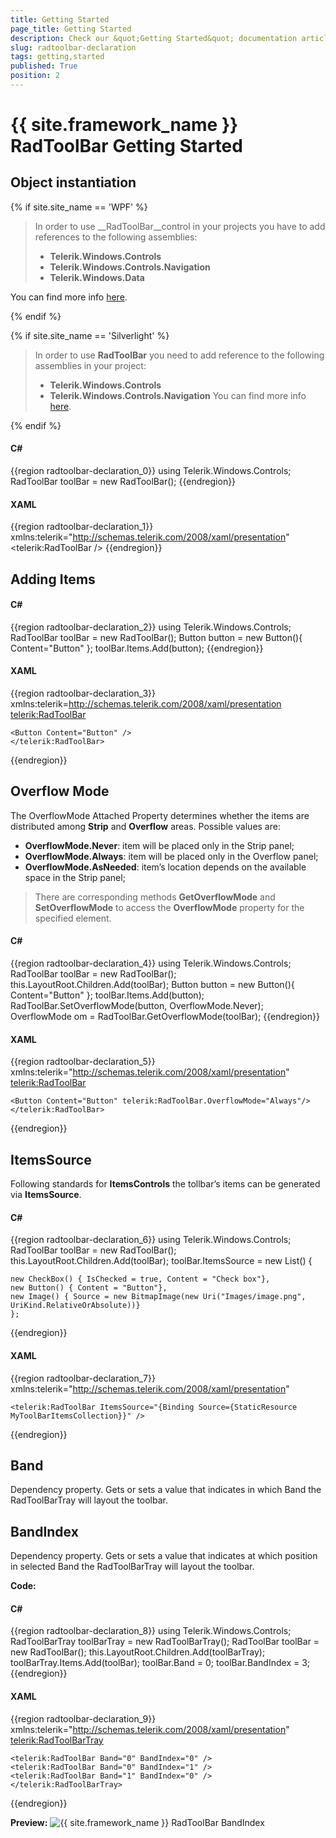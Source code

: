 ```yaml
---
title: Getting Started
page_title: Getting Started
description: Check our &quot;Getting Started&quot; documentation article for the RadToolBar {{ site.framework_name }} control.
slug: radtoolbar-declaration
tags: getting,started
published: True
position: 2
---
```


# {{ site.framework_name }} RadToolBar Getting Started

## Object instantiation

{% if site.site_name == 'WPF' %}

> In order to use __RadToolBar__control in your projects you have to add references to the following assemblies:
>	- __Telerik.Windows.Controls__
>	- __Telerik.Windows.Controls.Navigation__
>	- __Telerik.Windows.Data__

You can find more info [here](http://www.telerik.com/help/wpf/installation-installing-controls-dependencies-wpf.html).

{% endif %}

{% if site.site_name == 'Silverlight' %}

> In order to use __RadToolBar__ you need to add reference to the following assemblies in your project:
>	- __Telerik.Windows.Controls__
>	- __Telerik.Windows.Controls.Navigation__
>You can find more info [here](http://www.telerik.com/help/silverlight/installation-installing-controls-dependencies.html).

{% endif %}

#### __C#__

{{region radtoolbar-declaration_0}}
	using Telerik.Windows.Controls;
	RadToolBar toolBar = new RadToolBar();
{{endregion}}

#### __XAML__

{{region radtoolbar-declaration_1}}
	xmlns:telerik="http://schemas.telerik.com/2008/xaml/presentation"
	<telerik:RadToolBar />
{{endregion}}


## Adding Items

#### __C#__

{{region radtoolbar-declaration_2}}
	using Telerik.Windows.Controls;
	RadToolBar toolBar = new RadToolBar();
	Button button = new Button(){ Content="Button" };
	toolBar.Items.Add(button);
{{endregion}}

#### __XAML__

{{region radtoolbar-declaration_3}}
	xmlns:telerik=http://schemas.telerik.com/2008/xaml/presentation
	<telerik:RadToolBar>
	
	<Button Content="Button" />
	</telerik:RadToolBar>
{{endregion}}

## Overflow Mode

The OverflowMode Attached Property determines whether the items are distributed among __Strip__ and __Overflow__ areas. Possible values are:
* __OverflowMode.Never__: item will be placed only in the Strip panel;
* __OverflowMode.Always__: item will be placed only in the Overflow panel;
* __OverflowMode.AsNeeded__: item’s location depends on the available space in the Strip panel;

>There are corresponding methods __GetOverflowMode__ and __SetOverflowMode__ to access the __OverflowMode__ property for the specified element.

#### __C#__

{{region radtoolbar-declaration_4}}
	using Telerik.Windows.Controls;
	RadToolBar toolBar = new RadToolBar();
	this.LayoutRoot.Children.Add(toolBar);
	Button button = new Button(){ Content="Button" };
	toolBar.Items.Add(button);
	RadToolBar.SetOverflowMode(button, OverflowMode.Never);
	OverflowMode om = RadToolBar.GetOverflowMode(toolBar);
{{endregion}}

#### __XAML__

{{region radtoolbar-declaration_5}}
	xmlns:telerik="http://schemas.telerik.com/2008/xaml/presentation"
	<telerik:RadToolBar>
	
	<Button Content="Button" telerik:RadToolBar.OverflowMode="Always"/>
	</telerik:RadToolBar>
{{endregion}}

##  ItemsSource

Following standards for __ItemsControls__ the tollbar’s items can be generated via __ItemsSource__.

#### __C#__

{{region radtoolbar-declaration_6}}
	using Telerik.Windows.Controls;
	RadToolBar toolBar = new RadToolBar();
	this.LayoutRoot.Children.Add(toolBar);
	toolBar.ItemsSource = new List<object>()
	{
	
	new CheckBox() { IsChecked = true, Content = "Check box"},
	new Button() { Content = "Button"},
	new Image() { Source = new BitmapImage(new Uri("Images/image.png", UriKind.RelativeOrAbsolute))}
	};
{{endregion}}

#### __XAML__

{{region radtoolbar-declaration_7}}
	xmlns:telerik="http://schemas.telerik.com/2008/xaml/presentation"
	
	<telerik:RadToolBar ItemsSource="{Binding Source={StaticResource MyToolBarItemsCollection}}" />
{{endregion}}

## Band

Dependency property.
Gets or sets a value that indicates in which Band the RadToolBarTray will layout the toolbar.

## BandIndex

Dependency property.
Gets or sets a value that indicates at which position in selected Band the RadToolBarTray will layout the toolbar.

__Code:__

#### __C#__

{{region radtoolbar-declaration_8}}
	using Telerik.Windows.Controls;
	RadToolBarTray toolBarTray = new RadToolBarTray();
	RadToolBar toolBar = new RadToolBar();
	this.LayoutRoot.Children.Add(toolBarTray);
	toolBarTray.Items.Add(toolBar);
	toolBar.Band = 0;
	toolBar.BandIndex = 3;
{{endregion}}

#### __XAML__

{{region radtoolbar-declaration_9}}
	xmlns:telerik="http://schemas.telerik.com/2008/xaml/presentation"
	<telerik:RadToolBarTray>
	
	<telerik:RadToolBar Band="0" BandIndex="0" />
	<telerik:RadToolBar Band="0" BandIndex="1" />
	<telerik:RadToolBar Band="1" BandIndex="0" />
	</telerik:RadToolBarTray>
{{endregion}}

__Preview:__
![{{ site.framework_name }} RadToolBar BandIndex](images/RadToolBar_bands.png)
